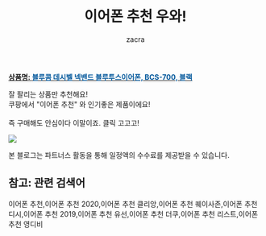 ﻿---
layout: post
title:  "이어폰 추천 우와!"
author: zacra
categories: [ 아이템 ]
tags: [이어폰 추천,이어폰 추천 2020,이어폰 추천 클리앙,이어폰 추천 퀘이사존,이어폰 추천 디시,이어폰 추천 2019,이어폰 추천 유선,이어폰 추천 더쿠,이어폰 추천 리스트,이어폰 추천 영디비]
image: https://static.coupangcdn.com/image/retail/images/437282451072967-7de25017-babe-408f-9f73-8c63e4cdcf49.png 
description: "쿠팡에서 이어폰 추천 관련 상품으로 가장 잘팔리는 제품 중 하나라는 사실!!."
rating: 4.5
---

<a href="https://link.coupang.com/re/AFFSDP?lptag=AF8407795&pageKey=328714176&itemId=1051213428&vendorItemId=5518026866&traceid=V0-153-6262d695f688abc2"><b>상품명: <font color='#01579B'>블루콤 데시벨 넥밴드 블루투스이어폰, BCS-700, 블랙</font></b></a>

잘 팔리는 상품만 추천해요!<br/>
쿠팡에서 "이어폰 추천" 와 인기좋은 제품이에요!<br/><br/>
즉 구매해도 안심이다 이말이죠. 클릭 고고고! <br/>



<a href="https://link.coupang.com/re/AFFSDP?lptag=AF8407795&pageKey=328714176&itemId=1051213428&vendorItemId=5518026866&traceid=V0-153-6262d695f688abc2"><img src="https://thumbnail8.coupangcdn.com/thumbnails/remote/q89/image/retail/images/11685158617668-c23bb845-b29a-4321-a8e7-86bba4aca833.jpg"></a> 

본 블로그는 파트너스 활동을 통해 일정액의 수수료를 제공받을 수 있습니다.

## 참고: 관련 검색어    
이어폰 추천,이어폰 추천 2020,이어폰 추천 클리앙,이어폰 추천 퀘이사존,이어폰 추천 디시,이어폰 추천 2019,이어폰 추천 유선,이어폰 추천 더쿠,이어폰 추천 리스트,이어폰 추천 영디비